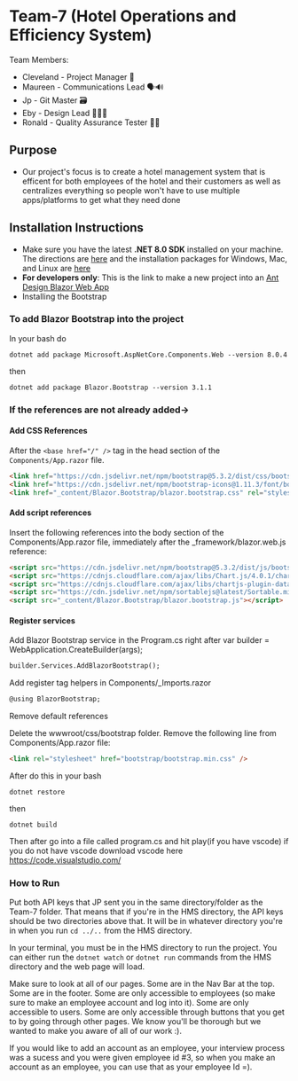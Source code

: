 # Team-7 (Hotel Operations and Efficiency System)
Team Members:
-  Cleveland - Project Manager 👔
-  Maureen - Communications Lead 🗣️🔊
-  Jp - Git Master 🗃️
-  Eby - Design Lead 👩🏻‍🎨
-  Ronald - Quality Assurance Tester 🕵🏽

## Purpose
- Our project's focus is to create a hotel management system that is efficent for both employees of the hotel and their customers as well as centralizes everything so people won't have to use multiple apps/platforms to get what they need done

## Installation Instructions
- Make sure you have the latest **.NET 8.0 SDK** installed on your machine. The directions are [here](https://learn.microsoft.com/en-us/dotnet/core/install/windows#net-installer) and the installation packages for Windows, Mac, and Linux are [here](https://dotnet.microsoft.com/en-us/download/dotnet/8.0)
- **For developers only**: This is the link to make a new project into an [Ant Design Blazor Web App](https://antblazor.com/en-US/docs/getting-started)
- Installing the Bootstrap

### To add Blazor Bootstrap into the project
In your bash do
```
dotnet add package Microsoft.AspNetCore.Components.Web --version 8.0.4
```
then 
```
dotnet add package Blazor.Bootstrap --version 3.1.1
```

### If the references are not already added->

#### Add CSS References
After the `<base href="/" />` tag in the head section of the `Components/App.razor` file.

```html
<link href="https://cdn.jsdelivr.net/npm/bootstrap@5.3.2/dist/css/bootstrap.min.css" rel="stylesheet" integrity="sha384-T3c6CoIi6uLrA9TneNEoa7RxnatzjcDSCmG1MXxSR1GAsXEV/Dwwykc2MPK8M2HN" crossorigin="anonymous">
<link href="https://cdn.jsdelivr.net/npm/bootstrap-icons@1.11.3/font/bootstrap-icons.min.css" rel="stylesheet" />
<link href="_content/Blazor.Bootstrap/blazor.bootstrap.css" rel="stylesheet" />
```

#### Add script references
Insert the following references into the body section of the Components/App.razor file, immediately after the _framework/blazor.web.js reference:
```html
<script src="https://cdn.jsdelivr.net/npm/bootstrap@5.3.2/dist/js/bootstrap.bundle.min.js" integrity="sha384-C6RzsynM9kWDrMNeT87bh95OGNyZPhcTNXj1NW7RuBCsyN/o0jlpcV8Qyq46cDfL" crossorigin="anonymous"></script>
<script src="https://cdnjs.cloudflare.com/ajax/libs/Chart.js/4.0.1/chart.umd.js" integrity="sha512-gQhCDsnnnUfaRzD8k1L5llCCV6O9HN09zClIzzeJ8OJ9MpGmIlCxm+pdCkqTwqJ4JcjbojFr79rl2F1mzcoLMQ==" crossorigin="anonymous" referrerpolicy="no-referrer"></script>
<script src="https://cdnjs.cloudflare.com/ajax/libs/chartjs-plugin-datalabels/2.2.0/chartjs-plugin-datalabels.min.js" integrity="sha512-JPcRR8yFa8mmCsfrw4TNte1ZvF1e3+1SdGMslZvmrzDYxS69J7J49vkFL8u6u8PlPJK+H3voElBtUCzaXj+6ig==" crossorigin="anonymous" referrerpolicy="no-referrer"></script>
<script src="https://cdn.jsdelivr.net/npm/sortablejs@latest/Sortable.min.js"></script>
<script src="_content/Blazor.Bootstrap/blazor.bootstrap.js"></script>
```
#### Register services
Add Blazor Bootstrap service in the Program.cs right after var builder = WebApplication.CreateBuilder(args);

```html
builder.Services.AddBlazorBootstrap();
```
Add register tag helpers in Components/_Imports.razor
```html
@using BlazorBootstrap;
```

Remove default references

Delete the wwwroot/css/bootstrap folder.
Remove the following line from Components/App.razor file:
```html
<link rel="stylesheet" href="bootstrap/bootstrap.min.css" />
```

After do this in your bash 
```
dotnet restore
```
then 
```
dotnet build
```


Then after go into a file called program.cs and hit play(if you have vscode) if you do not have vscode
download vscode here
https://code.visualstudio.com/

### How to Run
Put both API keys that JP sent you in the same directory/folder as the Team-7 folder. That means that if you're in the HMS directory, the API keys should be two directories above that. It will be in whatever directory you're in when you run `cd ../..` from the HMS directory.

In your terminal, you must be in the HMS directory to run the project. You can either run the `dotnet watch` or `dotnet run` commands from the HMS directory and the web page will load.

Make sure to look at all of our pages. Some are in the Nav Bar at the top. Some are in the footer. Some are only accessible to employees (so make sure to make an employee account and log into it). Some are only accessible to users. Some are only accessible through buttons that you get to by going through other pages. We know you'll be thorough but we wanted to make you aware of all of our work :).

If you would like to add an account as an employee, your interview process was a sucess and you were given employee id #3, so when you make an account as an employee, you can use that as your employee Id =).
